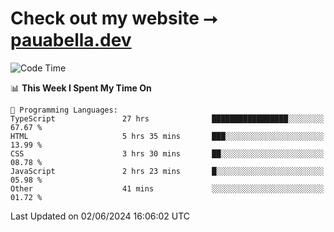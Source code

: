 # Check out my website ⭢ [pauabella.dev](https://pauabella.dev)

<!--START_SECTION:waka-->
![Code Time](http://img.shields.io/badge/Code%20Time-3%2C413%20hrs%2021%20mins-blue)

📊 **This Week I Spent My Time On** 

```text
💬 Programming Languages: 
TypeScript               27 hrs              █████████████████░░░░░░░░   67.67 % 
HTML                     5 hrs 35 mins       ███░░░░░░░░░░░░░░░░░░░░░░   13.99 % 
CSS                      3 hrs 30 mins       ██░░░░░░░░░░░░░░░░░░░░░░░   08.78 % 
JavaScript               2 hrs 23 mins       █░░░░░░░░░░░░░░░░░░░░░░░░   05.98 % 
Other                    41 mins             ░░░░░░░░░░░░░░░░░░░░░░░░░   01.72 % 
```


 Last Updated on 02/06/2024 16:06:02 UTC
<!--END_SECTION:waka-->
